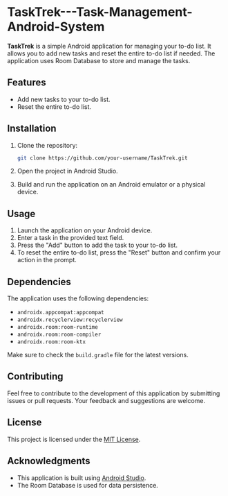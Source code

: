 # TaskTrek---Task-Management-Android-System


**TaskTrek** is a simple Android application for managing your to-do list. It allows you to add new tasks and reset the entire to-do list if needed. The application uses Room Database to store and manage the tasks.

## Features

- Add new tasks to your to-do list.
- Reset the entire to-do list.

## Installation

1. Clone the repository:

   ```bash
   git clone https://github.com/your-username/TaskTrek.git
   ```

2. Open the project in Android Studio.

3. Build and run the application on an Android emulator or a physical device.

## Usage

1. Launch the application on your Android device.
2. Enter a task in the provided text field.
3. Press the "Add" button to add the task to your to-do list.
4. To reset the entire to-do list, press the "Reset" button and confirm your action in the prompt.

## Dependencies

The application uses the following dependencies:

- `androidx.appcompat:appcompat`
- `androidx.recyclerview:recyclerview`
- `androidx.room:room-runtime`
- `androidx.room:room-compiler`
- `androidx.room:room-ktx`

Make sure to check the `build.gradle` file for the latest versions.

## Contributing

Feel free to contribute to the development of this application by submitting issues or pull requests. Your feedback and suggestions are welcome.

## License

This project is licensed under the [MIT License](LICENSE).

## Acknowledgments

- This application is built using [Android Studio](https://developer.android.com/studio).
- The Room Database is used for data persistence.
